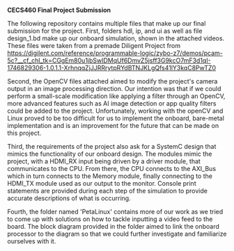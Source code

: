 **CECS460 Final Project Submission**

The following repository contains multiple files that make up our final submission for the project.  First, folders hdl, ip, and ui as well as file design_1.bd 
make up our onboard simulation, shown in the attached videos.  These files were taken from a premade Diligent Project from https://digilent.com/reference/programmable-logic/zybo-z7/demos/pcam-5c?__cf_chl_tk=CGgEm80u1jbSwIDMqUf6DmvZ5jsff3G9kcO7mF3d1qI-1746829306-1.0.1.1-XrhnqqZjJJRRrytpRYdBTNJKLgQfs41lY3kqC8PwTZ0 

Second, the OpenCV files attached aimed to modify the project's camera output in an image processing direction.  Our intention was that if we could perform a 
small-scale modification like applying a filter through an OpenCV, more advanced features such as AI image detection or app quality filters could  be added to 
the project.  Unfortunately, working with the openCV and Linux proved to be too difficult for us to implement the onboard, bare-metal implementation and is an improvement
for the future that can be made on this project.  

Third, the requirements of the project also ask for a SystemC design that mimics the functionality of our onboard design.  The modules mimic the project, with a HDMI_RX 
input being driven by a driver module, that communicates to the CPU.  From there, the CPU connects to the AXI_Bus which in turn connects to the Memory module, finally 
connecting to the HDMI_TX module used as our output to the monitor.  Console print statements are provided during each step of the simulation to provide accurate descriptions of 
what is occurring.

Fourth, the folder named 'PetaLinux' contains more of our work as we tried to come up with solutions on how to tackle inputting a video feed to the board.  The block diagram provided in the folder aimed to link the onboard processor to the diagram so that we could further investigate and familiarize ourselves with it.
